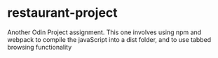 # restaurant-project

Another Odin Project assignment. This one involves using npm and webpack to compile the javaScript into a dist folder, and to use tabbed browsing functionality